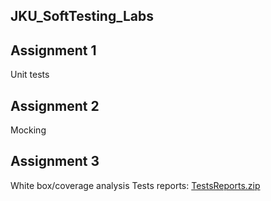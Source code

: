 ## JKU_SoftTesting_Labs

## Assignment 1

Unit tests


## Assignment 2

Mocking


## Assignment 3

White box/coverage analysis
Tests reports: [TestsReports.zip](https://github.com/a-ndr3/JKU_SoftTesting_Labs/files/11129087/TestsReports.zip)
